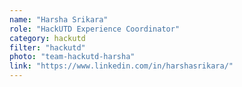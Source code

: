 ```yaml
---
name: "Harsha Srikara"
role: "HackUTD Experience Coordinator"
category: hackutd
filter: "hackutd"
photo: "team-hackutd-harsha"
link: "https://www.linkedin.com/in/harshasrikara/"
---
```

